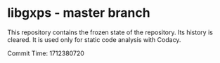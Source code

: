 # libgxps - master branch

This repository contains the frozen state of the repository.
Its history is cleared. It is used only for static code
analysis with Codacy.

Commit Time: 1712380720
